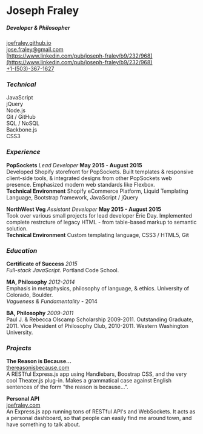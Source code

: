 # Joseph Fraley  
##### Developer & Philosopher

[joefraley.github.io](https://joefraley.github.io)  
[jose.fraley@gmail.com](mailto:jose.fraley@gmail.com)  
[https://www.linkedin.com/pub/joseph-fraley/b9/232/968](https://www.linkedin.com/pub/joseph-fraley/b9/232/968)  
[+1-(503)-367-1627](tel:+1-503-367-1627)

### *Technical*  
JavaScript  
jQuery  
Node.js  
Git / GitHub  
SQL / NoSQL  
Backbone.js  
CSS3  

### *Experience*  
**PopSockets** *Lead Developer* **May 2015 - August 2015**  
Developed Shopify storefront for PopSockets. Built templates & responsive client-side tools, & integrated designs from other PopSockets web presence. Emphasized modern web standards like Flexbox.  
**Technical Environment** Shopify eCommerce Platform, Liquid Templating Language, Bootstrap framework, JavaScript / jQuery

**NorthWest Veg** *Assistant Developer* **May 2015 - August 2015**  
Took over various small projects for lead developer Eric Day. Implemented complete restrcture of legacy HTML - from table-based markup to semantic solution.  
**Technical Environment** Custom templating language, CSS3 / HTML5, Git

### *Education*  
**Certificate of Success** *2015*  
*Full-stack JavaScript*. Portland Code School.

**MA, Philosophy** *2012-2014*  
Emphasis in metaphysics, philosophy of language, & ethics. University of Colorado, Boulder.  
*Vagueness & Fundamentality* - 2014

**BA, Philosophy** *2009-2011*  
Paul J. & Rebecca Olscamp Scholarship 2009-2011. Outstanding Graduate, 2011. Vice President of Philosophy Club, 2010-2011.   Western Washington University.

### *Projects*  
**The Reason is Because...**  
[thereasonisbecause.com](https://www.thereasonisbecause.com)  
A RESTful Express.js app using Handlebars, Boostrap CSS, and the very cool Theater.js plug-in. Makes a grammatical case against English sentences of the form "the reason is because...".

**Personal API**  
[joefraley.com](https://www.joefraley.com)  
An Express.js app running tons of RESTful API's and WebSockets. It acts as a personal dashboard, so that people can easily find me around town, and have something to talk about.
